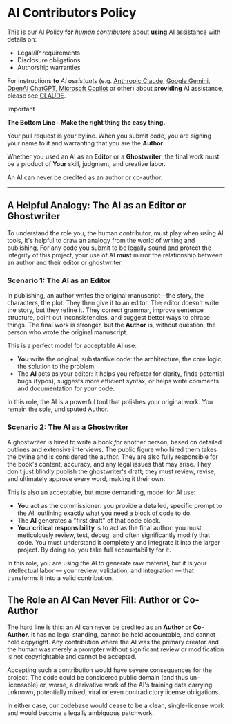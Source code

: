 # AI Contributors Policy

This is our AI Policy **for** _human contributors_ about
**using** AI assistance with details on:

- Legal/IP requirements
- Disclosure obligations
- Authorship warranties

For instructions **to** _AI assistants_ (e.g.
[Anthropic Claude](https://www.anthropic.com/claude),
[Google Gemini](https://gemini.google.com/app),
[OpenAI ChatGPT](https://openai.com/chatgpt/overview/),
[Microsoft Copilot](https://copilot.microsoft.com/) or other)
about **providing** AI assistance, please see
[CLAUDE](https://github.com/crossbario/txaio/blob/main/CLAUDE.md).

Important

**The Bottom Line - Make the right thing the easy thing.**

Your pull request is your byline. When you submit code, you are
signing your name to it and warranting that you are the
**Author**.

Whether you used an AI as an **Editor** or a **Ghostwriter**, the
final work must be a product of **Your** skill, judgment, and
creative labor.

An AI can never be credited as an author or co-author.

---

## A Helpful Analogy: The AI as an Editor or Ghostwriter

To understand the role you, the human contributor, must play when
using AI tools, it's helpful to draw an analogy from the world of
writing and publishing. For any code you submit to be legally
sound and protect the integrity of this project, your use of AI
**must** mirror the relationship between an author and their
editor or ghostwriter.

### Scenario 1: The AI as an Editor

In publishing, an author writes the original manuscript—the
story, the characters, the plot. They then give it to an editor.
The editor doesn't write the story, but they refine it. They
correct grammar, improve sentence structure, point out
inconsistencies, and suggest better ways to phrase things. The
final work is stronger, but the **Author** is, without question,
the person who wrote the original manuscript.

This is a perfect model for acceptable AI use:

- **You** write the original, substantive code: the architecture,
  the core logic, the solution to the problem.
- The **AI** acts as your editor: it helps you refactor for
  clarity, finds potential bugs (typos), suggests more efficient
  syntax, or helps write comments and documentation for _your_
  code.

In this role, the AI is a powerful tool that polishes your
original work. You remain the sole, undisputed Author.

### Scenario 2: The AI as a Ghostwriter

A ghostwriter is hired to write a book _for_ another person,
based on detailed outlines and extensive interviews. The public
figure who hired them takes the byline and is considered the
author. They are also fully responsible for the book's content,
accuracy, and any legal issues that may arise. They don't just
blindly publish the ghostwriter's draft; they must review,
revise, and ultimately approve every word, making it their own.

This is also an acceptable, but more demanding, model for AI use:

- **You** act as the commissioner: you provide a detailed,
  specific prompt to the AI, outlining exactly what you need a
  block of code to do.
- The **AI** generates a "first draft" of that code block.
- **Your critical responsibility** is to act as the final author:
  you must meticulously review, test, debug, and often
  significantly modify that code. You must understand it
  completely and integrate it into the larger project. By doing
  so, you take full accountability for it.

In this role, you are using the AI to generate raw material, but
it is your intellectual labor — your review, validation, and
integration — that transforms it into a valid contribution.

## The Role an AI Can Never Fill: Author or Co-Author

The hard line is this: an AI can never be credited as an
**Author** or **Co-Author**. It has no legal standing, cannot be
held accountable, and cannot hold copyright. Any contribution
where the AI was the primary creator and the human was merely a
prompter without significant review or modification is not
copyrightable and cannot be accepted.

Accepting such a contribution would have severe consequences for
the project. The code could be considered public domain (and thus
un-licensable) or, worse, a derivative work of the AI's training
data carrying unknown, potentially mixed, viral or even
contradictory license obligations.

In either case, our codebase would cease to be a clean,
single-license work and would become a legally ambiguous
patchwork.
